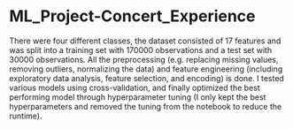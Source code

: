 # ML_Project-Concert_Experience
There were four different classes, the dataset consisted of 17 features and was split into a training set with 170000 observations and a test set with 30000 observations. 
All the preprocessing  (e.g. replacing missing values, removing outliers, normalizing the data) and feature engineering (including exploratory data analysis, feature selection, and encoding) is done. 
I tested various models using cross-validation, and finally optimized the best performing model through hyperparameter tuning (I only kept the best hyperparameters and removed the tuning from the notebook to reduce the runtime).
